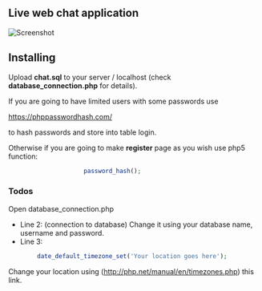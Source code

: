 ## Live web chat application


![Screenshot](https://raw.githubusercontent.com/diamond95/LiveChat/master/2.png)

## Installing

Upload **chat.sql** to your server / localhost (check **database_connection.php** for details).

If you are going to have limited users with some passwords use 

https://phppasswordhash.com/

to hash passwords and store into table login.

Otherwise if you are going to make **register** page as you wish use php5 function: 
```php
                     password_hash();
```
### Todos

Open database_connection.php 
 - Line 2: (connection to database)
Change it using your database name, username and password. 
 - Line 3:
 ```php
         date_default_timezone_set('Your location goes here');
```
Change your location using (http://php.net/manual/en/timezones.php) this link. 



